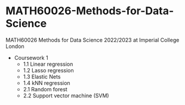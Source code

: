 # MATH60026-Methods-for-Data-Science
MATH60026 Methods for Data Science 2022/2023 at Imperial College London
* Coursework 1
  * 1.1 Linear regression
  * 1.2 Lasso regression
  * 1.3 Elastic Nets
  * 1.4 kNN regression
  * 2.1 Random forest
  * 2.2 Support vector machine (SVM)
